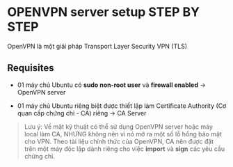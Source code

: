 # OPENVPN server setup STEP BY STEP
OpenVPN là một giải pháp Transport Layer Security VPN (TLS)

## Requisites
- 01 máy chủ Ubuntu có **sudo non-root user** và **firewall enabled** -> OpenVPN server

- 01 máy chủ Ubuntu riêng biệt được thiết lập làm Certificate Authority (Cơ quan cấp chứng chỉ - CA) riêng -> CA Server
> Lưu ý: Về mặt kỹ thuật có thể sử dụng OpenVPN server hoặc máy local làm CA, NHƯNG không nên vì nó mở ra một số lỗ hổng bảo mật cho VPN. Theo tài liệu chính thức của OpenVPN, CA nên được đặt trên một máy độc lập dành riêng cho việc **import** và **sign** các yêu cầu chứng chỉ.